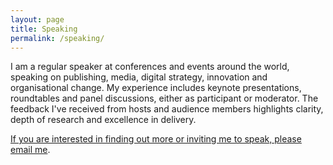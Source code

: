 ```yaml
---
layout: page
title: Speaking
permalink: /speaking/
---
```


I am a regular speaker at conferences and events around the world, speaking on publishing, media, digital strategy, innovation and organisational change. My experience includes keynote presentations, roundtables and panel discussions, either as participant or moderator. The feedback I've received from hosts and audience members highlights clarity, depth of research and excellence in delivery. 

[If you are interested in finding out more or inviting me to speak, please email me](mailto:speaking@georgewalkley.com).
